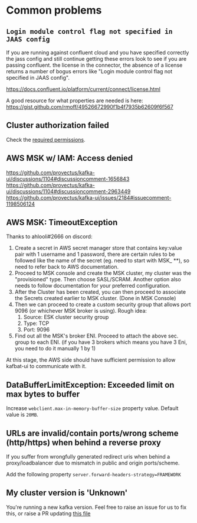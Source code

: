 # Common problems

## `Login module control flag not specified in JAAS config`

If you are running against confluent cloud and you have specified correctly the jass config and still continue getting these errors look to see if you are passing confluent. the license in the connector, the absence of a license returns a number of bogus errors like "Login module control flag not specified in JAAS config".

https://docs.confluent.io/platform/current/connect/license.html

A good resource for what properties are needed is here: https://gist.github.com/rmoff/49526672990f1b4f7935b62609f6f567

## Cluster authorization failed

Check the [required permissions](../quick-start/prerequisites/permissions/required-acls.md).

## AWS MSK w/ IAM: Access denied

https://github.com/provectus/kafka-ui/discussions/1104#discussioncomment-1656843 https://github.com/provectus/kafka-ui/discussions/1104#discussioncomment-2963449 https://github.com/provectus/kafka-ui/issues/2184#issuecomment-1198506124

## AWS MSK: TimeoutException

Thanks to ahlooli#2666 on discord:

1. Create a secret in AWS secret manager store that contains key:value pair with 1 username and 1 password, there are certain rules to be followed like the name of the secret (eg. need to start with MSK\_ \*\*), so need to refer back to AWS documentation.
2. Proceed to MSK console and create the MSK cluster, my cluster was the "provisioned" type. Then choose SASL/SCRAM. Another option also needs to follow documentation for your preferred configuration.
3. After the Cluster has been created, you can then proceed to associate the Secrets created earlier to MSK cluster. (Done in MSK Console)
4. Then we can proceed to create a custom security group that allows port 9096 (or whichever MSK broker is using). Rough idea:
   1. Source: ESK cluster security group
   2. Type: TCP
   3. Port: 9096
5. Find out all the MSK's broker ENI. Proceed to attach the above sec. group to each ENI. (if you have 3 brokers which means you have 3 Eni, you need to do it manually 1 by 1)

At this stage, the AWS side should have sufficient permission to allow kafbat-ui to communicate with it.

## DataBufferLimitException: Exceeded limit on max bytes to buffer

Increase `webclient.max-in-memory-buffer-size` property value. Default value is `20MB`.

## URLs are invalid/contain ports/wrong scheme (http/https) when behind a reverse proxy

If you suffer from wrongfully generated redirect uris when behind a proxy/loadbalancer due to mismatch in public and origin ports/scheme.

Add the following property `server.forward-headers-strategy=FRAMEWORK`&#x20;

## My cluster version is 'Unknown'

You're running a new kafka version. Feel free to raise an issue for us to fix this, or raise a PR updating [this file](https://github.com/kafbat/kafka-ui/blob/main/api/src/main/java/io/kafbat/ui/util/MetadataVersion.java)
